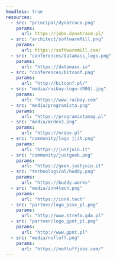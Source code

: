 ```yaml
---
headless: true
resources:
  - src: "principal/dynatrace.png"
    params:
      url: https://jobs.dynatrace.pl/
  - src: "architect/softwareMill.png"
    params:
      url: https://softwaremill.com/
  - src: "conferences/datamass_logo.png"
    params:
      url: "https://datamass.io"
  - src: "conferences/bitconf.png"
    params:
      url: "http://bitconf.pl/"
  - src: "media/raibay-logo-(RBG).jpg"
    params:
      url: "https://www.raibay.com"
  - src: "media/programista.png"
    params:
      url: "https://programistamag.pl"
  - src: "media/mrdev2.png"
    params:
      url: "https://mrdev.pl"
  - src: "community/logo jjit.png"
    params:
      url: "https://justjoin.it"
  - src: "community/justgeek.png"
    params:
      url: "https://geek.justjoin.it"
  - src: "technological/buddy.png"
    params:
      url: "https://buddy.works"
  - src: "media/inn4tech.png"
    params:
      url: "https://inn4.tech"
  - src: "partner/logo_psse_pl.png"
    params:
      url: "http://www.strefa.gda.pl"
  - src: "partner/logo_gpnt_pl.png"
    params:
      url: "http://www.gpnt.pl"
  - src: "media/nofluff.png"
    params:
      url: "https://nofluffjobs.com/"
---
```

